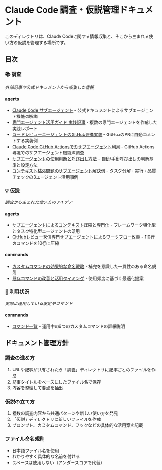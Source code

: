 # Claude Code 調査・仮説管理ドキュメント

このディレクトリは、Claude Codeに関する情報収集と、そこから生まれる使い方の仮説を管理する場所です。

## 目次

### 📚 調査
*外部記事や公式ドキュメントから収集した情報*

#### agents
- [Claude Code サブエージェント](調査/agents/Claude_Code_サブエージェント.md) - 公式ドキュメントによるサブエージェント機能の解説
- [専門エージェント活用ガイド 実践記事](調査/agents/専門エージェント活用ガイド_実践記事.md) - 複数の専門エージェントを作成した実践レポート
- [コードレビューエージェントのGitHub連携実装](調査/agents/コードレビューエージェントのGitHub連携実装.md) - GitHubのPRに自動コメントする実装例
- [Claude Code GitHub Actionsでのサブエージェント利用](調査/agents/Claude_Code_GitHub_Actionsでのサブエージェント利用.md) - GitHub Actions環境でのサブエージェント機能の調査
- [サブエージェントの使用判断と呼び出し方法](調査/agents/サブエージェントの使用判断と呼び出し方法.md) - 自動/手動呼び出しの判断基準と設定方法
- [コンテキスト枯渇問題のサブエージェント解決例](調査/agents/コンテキスト枯渇問題のサブエージェント解決例.md) - タスク分解・実行・品質チェックの3エージェント活用事例

### 💡 仮説
*調査から生まれた使い方のアイデア*

#### agents
- [サブエージェントによるコンテキスト圧縮と専門化](仮説/agents/サブエージェントによるコンテキスト圧縮と専門化.md) - フレームワーク特化型とタスク特化型エージェントの活用
- [GitHubレビュー返信専門サブエージェントによるワークフロー改善](仮説/agents/GitHubレビュー返信専門サブエージェントによるワークフロー改善.md) - 110行のコマンドを10行に圧縮

#### commands
- [カスタムコマンドの効果的な命名戦略](仮説/commands/カスタムコマンドの効果的な命名戦略.md) - 補完を意識した一貫性のある命名規則
- [既存コマンドの改善と活用タイミング](仮説/commands/既存コマンドの改善と活用タイミング.md) - 使用頻度に基づく最適化提案

### 🔧 利用状況
*実際に運用している設定やコマンド*

#### commands
- [コマンド一覧](利用状況/commands/コマンド一覧.md) - 運用中の6つのカスタムコマンドの詳細説明

## ドキュメント管理方針

### 調査の進め方
1. URLや記事が共有されたら「調査」ディレクトリに記事ごとのファイルを作成
2. 記事タイトルをベースにしたファイル名で保存
3. 内容を整理して要点を抽出

### 仮説の立て方
1. 複数の調査内容から共通パターンや新しい使い方を発見
2. 「仮説」ディレクトリに新しいファイルを作成
3. プロンプト、カスタムコマンド、フックなどの具体的な活用案を記載

### ファイル命名規則
- 日本語ファイル名を使用
- わかりやすく具体的な名前を付ける
- スペースは使用しない（アンダースコアで代替）